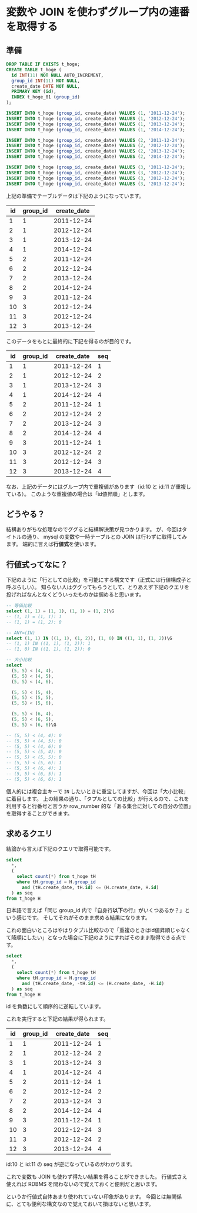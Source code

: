 # 変数や JOIN を使わずグループ内の連番を取得する

## 準備

```sql
DROP TABLE IF EXISTS t_hoge;
CREATE TABLE t_hoge (
  id INT(11) NOT NULL AUTO_INCREMENT,
  group_id INT(11) NOT NULL,
  create_date DATE NOT NULL,
  PRIMARY KEY (id),
  INDEX t_hoge_01 (group_id)
);

INSERT INTO t_hoge (group_id, create_date) VALUES (1, '2011-12-24');
INSERT INTO t_hoge (group_id, create_date) VALUES (1, '2012-12-24');
INSERT INTO t_hoge (group_id, create_date) VALUES (1, '2013-12-24');
INSERT INTO t_hoge (group_id, create_date) VALUES (1, '2014-12-24');

INSERT INTO t_hoge (group_id, create_date) VALUES (2, '2011-12-24');
INSERT INTO t_hoge (group_id, create_date) VALUES (2, '2012-12-24');
INSERT INTO t_hoge (group_id, create_date) VALUES (2, '2013-12-24');
INSERT INTO t_hoge (group_id, create_date) VALUES (2, '2014-12-24');

INSERT INTO t_hoge (group_id, create_date) VALUES (3, '2011-12-24');
INSERT INTO t_hoge (group_id, create_date) VALUES (3, '2012-12-24');
INSERT INTO t_hoge (group_id, create_date) VALUES (3, '2012-12-24');
INSERT INTO t_hoge (group_id, create_date) VALUES (3, '2013-12-24');
```

上記の準備でテーブルデータは下記のようになっています。

| id | group_id | create_date |
|----|----------|-------------|
|  1 |        1 | 2011-12-24  |
|  2 |        1 | 2012-12-24  |
|  3 |        1 | 2013-12-24  |
|  4 |        1 | 2014-12-24  |
|  5 |        2 | 2011-12-24  |
|  6 |        2 | 2012-12-24  |
|  7 |        2 | 2013-12-24  |
|  8 |        2 | 2014-12-24  |
|  9 |        3 | 2011-12-24  |
| 10 |        3 | 2012-12-24  |
| 11 |        3 | 2012-12-24  |
| 12 |        3 | 2013-12-24  |

このデータをもとに最終的に下記を得るのが目的です。

| id | group_id | create_date | seq  |
|----|----------|-------------|------|
|  1 |        1 | 2011-12-24  |    1 |
|  2 |        1 | 2012-12-24  |    2 |
|  3 |        1 | 2013-12-24  |    3 |
|  4 |        1 | 2014-12-24  |    4 |
|  5 |        2 | 2011-12-24  |    1 |
|  6 |        2 | 2012-12-24  |    2 |
|  7 |        2 | 2013-12-24  |    3 |
|  8 |        2 | 2014-12-24  |    4 |
|  9 |        3 | 2011-12-24  |    1 |
| 10 |        3 | 2012-12-24  |    2 |
| 11 |        3 | 2012-12-24  |    3 |
| 12 |        3 | 2013-12-24  |    4 |

なお、上記のデータにはグループ内で重複値があります（id:10 と id:11 が重複している）。
このような重複値の場合は「id値昇順」とします。

## どうやる？

結構ありがちな処理なのでググると結構解決策が見つかります。
が、今回はタイトルの通り、 mysql の変数や一時テーブルとの JOIN は行わずに取得してみます。
端的に言えば**行値式**を使います。

## 行値式ってなに？

下記のように「行としての比較」を可能にする構文です（正式には行値構成子と呼ぶらしい）。
知らない人はググってもらうとして、とりあえず下記のクエリを投げればなんとなくどういったものかは掴めると思います。

```sql
-- 等価比較
select (1, 1) = (1, 1), (1, 1) = (1, 2)\G
-- (1, 1) = (1, 1): 1
-- (1, 1) = (1, 2): 0

-- ANY=(IN)
select (1, 1) IN ((1, 1), (1, 2)), (1, 0) IN ((1, 1), (1, 2))\G
-- (1, 1) IN ((1, 1), (1, 2)): 1
-- (1, 0) IN ((1, 1), (1, 2)): 0

-- 大小比較
select 
  (5, 5) < (4, 4),
  (5, 5) < (4, 5),
  (5, 5) < (4, 6),

  (5, 5) < (5, 4),
  (5, 5) < (5, 5),
  (5, 5) < (5, 6),

  (5, 5) < (6, 4),
  (5, 5) < (6, 5),
  (5, 5) < (6, 6)\G

-- (5, 5) < (4, 4): 0
-- (5, 5) < (4, 5): 0
-- (5, 5) < (4, 6): 0
-- (5, 5) < (5, 4): 0
-- (5, 5) < (5, 5): 0
-- (5, 5) < (5, 6): 1
-- (5, 5) < (6, 4): 1
-- (5, 5) < (6, 5): 1
-- (5, 5) < (6, 6): 1
```

個人的には複合主キーで `IN` したいときに重宝してますが、今回は「大小比較」に着目します。
上の結果の通り、「タプルとしての比較」が行えるので、これを利用すると行番号と言うか row_number 的な「ある集合に対しての自分の位置」を取得することができます。

## 求めるクエリ

結論から言えば下記のクエリで取得可能です。

```sql
select
  *,
  (
    select count(*) from t_hoge tH
    where tH.group_id = H.group_id
      and (tH.create_date, tH.id) <= (H.create_date, H.id)
  ) as seq
from t_hoge H
```

日本語で言えば「同じ group_id 内で『自身行**以下**の行』がいくつあるか？」という感じです。
そしてそれがそのまま求める結果になります。

これの面白いところはやはりタプル比較なので「重複のときはid値昇順じゃなくて降順にしたい」となった場合に下記のようにすればそのまま取得できる点です。

```sql
select
  *,
  (
    select count(*) from t_hoge tH
    where tH.group_id = H.group_id
      and (tH.create_date, -tH.id) <= (H.create_date, -H.id)
  ) as seq
from t_hoge H
```

id を負数にして順序的に逆転しています。

これを実行すると下記の結果が得られます。

| id | group_id | create_date | seq  |
|----|----------|-------------|------|
|  1 |        1 | 2011-12-24  |    1 |
|  2 |        1 | 2012-12-24  |    2 |
|  3 |        1 | 2013-12-24  |    3 |
|  4 |        1 | 2014-12-24  |    4 |
|  5 |        2 | 2011-12-24  |    1 |
|  6 |        2 | 2012-12-24  |    2 |
|  7 |        2 | 2013-12-24  |    3 |
|  8 |        2 | 2014-12-24  |    4 |
|  9 |        3 | 2011-12-24  |    1 |
| 10 |        3 | 2012-12-24  |    3 |
| 11 |        3 | 2012-12-24  |    2 |
| 12 |        3 | 2013-12-24  |    4 |

id:10 と id:11 の seq が逆になっているのがわかります。

これで変数も JOIN も使わず得たい結果を得ることができました。
行値式さえ使えれば RDBMS を問わないので覚えておくと便利だと思います。

というか行値式自体あまり使われていない印象があります。
今回とは無関係に、とても便利な構文なので覚えておいて損はないと思います。

